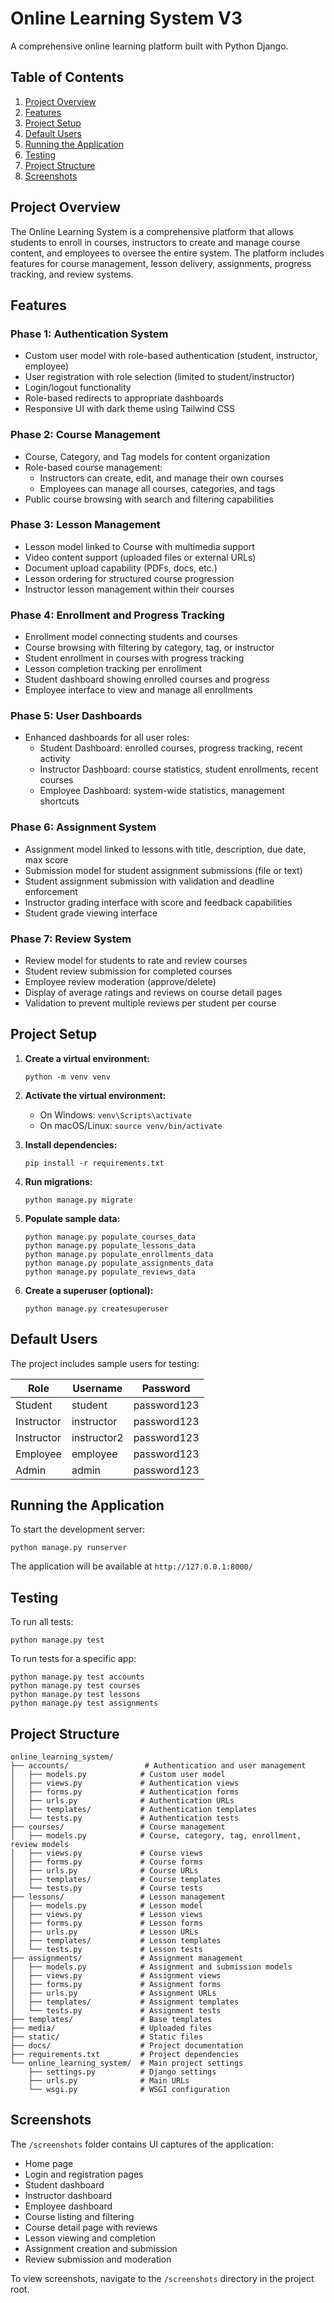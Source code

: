 # Online Learning System V3

A comprehensive online learning platform built with Python Django.

## Table of Contents
1. [Project Overview](#project-overview)
2. [Features](#features)
3. [Project Setup](#project-setup)
4. [Default Users](#default-users)
5. [Running the Application](#running-the-application)
6. [Testing](#testing)
7. [Project Structure](#project-structure)
8. [Screenshots](#screenshots)

## Project Overview

The Online Learning System is a comprehensive platform that allows students to enroll in courses, instructors to create and manage course content, and employees to oversee the entire system. The platform includes features for course management, lesson delivery, assignments, progress tracking, and review systems.

## Features

### Phase 1: Authentication System
- Custom user model with role-based authentication (student, instructor, employee)
- User registration with role selection (limited to student/instructor)
- Login/logout functionality
- Role-based redirects to appropriate dashboards
- Responsive UI with dark theme using Tailwind CSS

### Phase 2: Course Management
- Course, Category, and Tag models for content organization
- Role-based course management:
  - Instructors can create, edit, and manage their own courses
  - Employees can manage all courses, categories, and tags
- Public course browsing with search and filtering capabilities

### Phase 3: Lesson Management
- Lesson model linked to Course with multimedia support
- Video content support (uploaded files or external URLs)
- Document upload capability (PDFs, docs, etc.)
- Lesson ordering for structured course progression
- Instructor lesson management within their courses

### Phase 4: Enrollment and Progress Tracking
- Enrollment model connecting students and courses
- Course browsing with filtering by category, tag, or instructor
- Student enrollment in courses with progress tracking
- Lesson completion tracking per enrollment
- Student dashboard showing enrolled courses and progress
- Employee interface to view and manage all enrollments

### Phase 5: User Dashboards
- Enhanced dashboards for all user roles:
  - Student Dashboard: enrolled courses, progress tracking, recent activity
  - Instructor Dashboard: course statistics, student enrollments, recent courses
  - Employee Dashboard: system-wide statistics, management shortcuts

### Phase 6: Assignment System
- Assignment model linked to lessons with title, description, due date, max score
- Submission model for student assignment submissions (file or text)
- Student assignment submission with validation and deadline enforcement
- Instructor grading interface with score and feedback capabilities
- Student grade viewing interface

### Phase 7: Review System
- Review model for students to rate and review courses
- Student review submission for completed courses
- Employee review moderation (approve/delete)
- Display of average ratings and reviews on course detail pages
- Validation to prevent multiple reviews per student per course

## Project Setup

1. **Create a virtual environment:**
   ```
   python -m venv venv
   ```

2. **Activate the virtual environment:**
   - On Windows: `venv\Scripts\activate`
   - On macOS/Linux: `source venv/bin/activate`

3. **Install dependencies:**
   ```
   pip install -r requirements.txt
   ```

4. **Run migrations:**
   ```
   python manage.py migrate
   ```

5. **Populate sample data:**
   ```
   python manage.py populate_courses_data
   python manage.py populate_lessons_data
   python manage.py populate_enrollments_data
   python manage.py populate_assignments_data
   python manage.py populate_reviews_data
   ```

6. **Create a superuser (optional):**
   ```
   python manage.py createsuperuser
   ```

## Default Users

The project includes sample users for testing:

| Role       | Username   | Password      |
|------------|------------|---------------|
| Student    | student    | password123   |
| Instructor | instructor | password123   |
| Instructor | instructor2| password123   |
| Employee   | employee   | password123   |
| Admin      | admin      | password123   |

## Running the Application

To start the development server:
```
python manage.py runserver
```

The application will be available at `http://127.0.0.1:8000/`

## Testing

To run all tests:
```
python manage.py test
```

To run tests for a specific app:
```
python manage.py test accounts
python manage.py test courses
python manage.py test lessons
python manage.py test assignments
```

## Project Structure

```
online_learning_system/
├── accounts/                 # Authentication and user management
│   ├── models.py            # Custom user model
│   ├── views.py             # Authentication views
│   ├── forms.py             # Authentication forms
│   ├── urls.py              # Authentication URLs
│   ├── templates/           # Authentication templates
│   └── tests.py             # Authentication tests
├── courses/                 # Course management
│   ├── models.py            # Course, category, tag, enrollment, review models
│   ├── views.py             # Course views
│   ├── forms.py             # Course forms
│   ├── urls.py              # Course URLs
│   ├── templates/           # Course templates
│   └── tests.py             # Course tests
├── lessons/                 # Lesson management
│   ├── models.py            # Lesson model
│   ├── views.py             # Lesson views
│   ├── forms.py             # Lesson forms
│   ├── urls.py              # Lesson URLs
│   ├── templates/           # Lesson templates
│   └── tests.py             # Lesson tests
├── assignments/             # Assignment management
│   ├── models.py            # Assignment and submission models
│   ├── views.py             # Assignment views
│   ├── forms.py             # Assignment forms
│   ├── urls.py              # Assignment URLs
│   ├── templates/           # Assignment templates
│   └── tests.py             # Assignment tests
├── templates/               # Base templates
├── media/                   # Uploaded files
├── static/                  # Static files
├── docs/                    # Project documentation
├── requirements.txt         # Project dependencies
└── online_learning_system/  # Main project settings
    ├── settings.py          # Django settings
    ├── urls.py              # Main URLs
    └── wsgi.py              # WSGI configuration
```

## Screenshots

The `/screenshots` folder contains UI captures of the application:

- Home page
- Login and registration pages
- Student dashboard
- Instructor dashboard
- Employee dashboard
- Course listing and filtering
- Course detail page with reviews
- Lesson viewing and completion
- Assignment creation and submission
- Review submission and moderation

To view screenshots, navigate to the `/screenshots` directory in the project root.